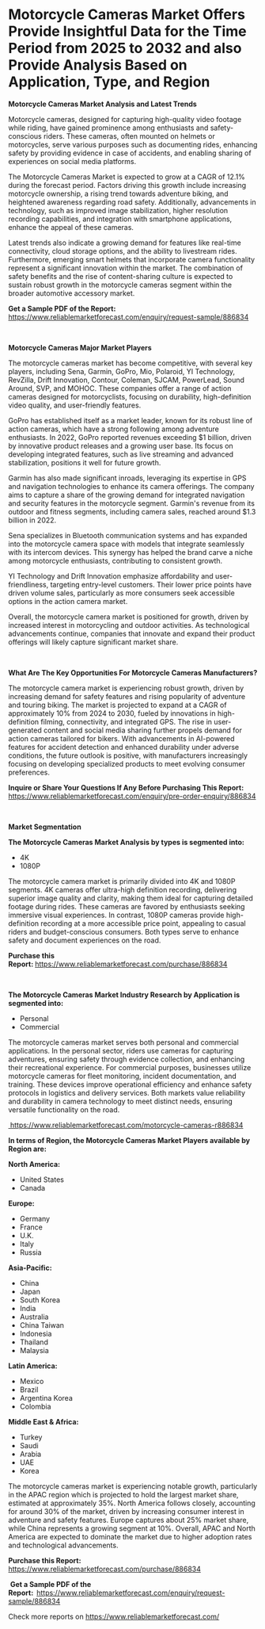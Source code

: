 <p><h1>Motorcycle Cameras Market Offers Provide Insightful Data for the Time Period from 2025 to 2032 and also Provide Analysis Based on Application, Type, and Region</h1></p><p><strong>Motorcycle Cameras Market Analysis and Latest Trends</strong></p>
<p><p>Motorcycle cameras, designed for capturing high-quality video footage while riding, have gained prominence among enthusiasts and safety-conscious riders. These cameras, often mounted on helmets or motorcycles, serve various purposes such as documenting rides, enhancing safety by providing evidence in case of accidents, and enabling sharing of experiences on social media platforms. </p><p>The Motorcycle Cameras Market is expected to grow at a CAGR of 12.1% during the forecast period. Factors driving this growth include increasing motorcycle ownership, a rising trend towards adventure biking, and heightened awareness regarding road safety. Additionally, advancements in technology, such as improved image stabilization, higher resolution recording capabilities, and integration with smartphone applications, enhance the appeal of these cameras. </p><p>Latest trends also indicate a growing demand for features like real-time connectivity, cloud storage options, and the ability to livestream rides. Furthermore, emerging smart helmets that incorporate camera functionality represent a significant innovation within the market. The combination of safety benefits and the rise of content-sharing culture is expected to sustain robust growth in the motorcycle cameras segment within the broader automotive accessory market.</p></p>
<p><strong>Get a Sample PDF of the Report:&nbsp;</strong> <a href="https://www.reliablemarketforecast.com/enquiry/request-sample/886834?utm_campaign=3069&utm_medium=2&utm_source=Github&utm_content=ia&utm_term=04042025&utm_id=motorcycle-cameras">https://www.reliablemarketforecast.com/enquiry/request-sample/886834</a></p>
<p>&nbsp;</p>
<p><strong>Motorcycle Cameras Major Market Players</strong></p>
<p><p>The motorcycle cameras market has become competitive, with several key players, including Sena, Garmin, GoPro, Mio, Polaroid, YI Technology, RevZilla, Drift Innovation, Contour, Coleman, SJCAM, PowerLead, Sound Around, SVP, and MOHOC. These companies offer a range of action cameras designed for motorcyclists, focusing on durability, high-definition video quality, and user-friendly features.</p><p>GoPro has established itself as a market leader, known for its robust line of action cameras, which have a strong following among adventure enthusiasts. In 2022, GoPro reported revenues exceeding $1 billion, driven by innovative product releases and a growing user base. Its focus on developing integrated features, such as live streaming and advanced stabilization, positions it well for future growth.</p><p>Garmin has also made significant inroads, leveraging its expertise in GPS and navigation technologies to enhance its camera offerings. The company aims to capture a share of the growing demand for integrated navigation and security features in the motorcycle segment. Garmin's revenue from its outdoor and fitness segments, including camera sales, reached around $1.3 billion in 2022.</p><p>Sena specializes in Bluetooth communication systems and has expanded into the motorcycle camera space with models that integrate seamlessly with its intercom devices. This synergy has helped the brand carve a niche among motorcycle enthusiasts, contributing to consistent growth.</p><p>YI Technology and Drift Innovation emphasize affordability and user-friendliness, targeting entry-level customers. Their lower price points have driven volume sales, particularly as more consumers seek accessible options in the action camera market.</p><p>Overall, the motorcycle camera market is positioned for growth, driven by increased interest in motorcycling and outdoor activities. As technological advancements continue, companies that innovate and expand their product offerings will likely capture significant market share.</p></p>
<p>&nbsp;</p>
<p><strong>What Are The Key Opportunities For Motorcycle Cameras Manufacturers?</strong></p>
<p><p>The motorcycle camera market is experiencing robust growth, driven by increasing demand for safety features and rising popularity of adventure and touring biking. The market is projected to expand at a CAGR of approximately 10% from 2024 to 2030, fueled by innovations in high-definition filming, connectivity, and integrated GPS. The rise in user-generated content and social media sharing further propels demand for action cameras tailored for bikers. With advancements in AI-powered features for accident detection and enhanced durability under adverse conditions, the future outlook is positive, with manufacturers increasingly focusing on developing specialized products to meet evolving consumer preferences.</p></p>
<p><strong>Inquire or Share Your Questions If Any Before Purchasing This Report:</strong> <a href="https://www.reliablemarketforecast.com/enquiry/pre-order-enquiry/886834?utm_campaign=3069&utm_medium=2&utm_source=Github&utm_content=ia&utm_term=04042025&utm_id=motorcycle-cameras">https://www.reliablemarketforecast.com/enquiry/pre-order-enquiry/886834</a></p>
<p>&nbsp;</p>
<p><strong>Market Segmentation</strong></p>
<p><strong>The Motorcycle Cameras Market Analysis by types is segmented into:</strong></p>
<p><ul><li>4K</li><li>1080P</li></ul></p>
<p><p>The motorcycle camera market is primarily divided into 4K and 1080P segments. 4K cameras offer ultra-high definition recording, delivering superior image quality and clarity, making them ideal for capturing detailed footage during rides. These cameras are favored by enthusiasts seeking immersive visual experiences. In contrast, 1080P cameras provide high-definition recording at a more accessible price point, appealing to casual riders and budget-conscious consumers. Both types serve to enhance safety and document experiences on the road.</p></p>
<p><strong>Purchase this Report:&nbsp;</strong><a href="https://www.reliablemarketforecast.com/purchase/886834?utm_campaign=3069&utm_medium=2&utm_source=Github&utm_content=ia&utm_term=04042025&utm_id=motorcycle-cameras">https://www.reliablemarketforecast.com/purchase/886834</a></p>
<p>&nbsp;</p>
<p><strong>The Motorcycle Cameras Market Industry Research by Application is segmented into:</strong></p>
<p><ul><li>Personal</li><li>Commercial</li></ul></p>
<p><p>The motorcycle cameras market serves both personal and commercial applications. In the personal sector, riders use cameras for capturing adventures, ensuring safety through evidence collection, and enhancing their recreational experience. For commercial purposes, businesses utilize motorcycle cameras for fleet monitoring, incident documentation, and training. These devices improve operational efficiency and enhance safety protocols in logistics and delivery services. Both markets value reliability and durability in camera technology to meet distinct needs, ensuring versatile functionality on the road.</p></p>
<p><a href="https://www.reliablemarketforecast.com/motorcycle-cameras-r886834?utm_campaign=3069&utm_medium=2&utm_source=Github&utm_content=ia&utm_term=04042025&utm_id=motorcycle-cameras">&nbsp;https://www.reliablemarketforecast.com/motorcycle-cameras-r886834</a></p>
<p><strong>In terms of Region, the Motorcycle Cameras Market Players available by Region are:</strong></p>
<p>
    <p> <strong> North America: </strong>
        <ul>
            <li>United States</li>
            <li>Canada</li>
        </ul>
        </p> 
    <p> <strong> Europe: </strong>
        <ul>
            <li>Germany</li>
            <li>France</li>
            <li>U.K.</li>
            <li>Italy</li>
            <li>Russia</li>
        </ul>
        </p> 
    <p> <strong> Asia-Pacific: </strong>
        <ul>
            <li>China</li>
            <li>Japan</li>
            <li>South Korea</li>
            <li>India</li>
            <li>Australia</li>
            <li>China Taiwan</li>
            <li>Indonesia</li>
            <li>Thailand</li>
            <li>Malaysia</li>
        </ul>
        </p> 
    <p> <strong> Latin America: </strong>
        <ul>
            <li>Mexico</li>
            <li>Brazil</li>
            <li>Argentina Korea</li>
            <li>Colombia</li>
        </ul>
        </p> 
    <p> <strong> Middle East & Africa: </strong>
        <ul>
            <li>Turkey</li>
            <li>Saudi</li>
            <li>Arabia</li>
            <li>UAE</li>
            <li>Korea</li>
        </ul>
    </p>
    </p>
<p><p>The motorcycle cameras market is experiencing notable growth, particularly in the APAC region which is projected to hold the largest market share, estimated at approximately 35%. North America follows closely, accounting for around 30% of the market, driven by increasing consumer interest in adventure and safety features. Europe captures about 25% market share, while China represents a growing segment at 10%. Overall, APAC and North America are expected to dominate the market due to higher adoption rates and technological advancements.</p></p>
<p><strong>Purchase this Report: </strong><a href="https://www.reliablemarketforecast.com/purchase/886834?utm_campaign=3069&utm_medium=2&utm_source=Github&utm_content=ia&utm_term=04042025&utm_id=motorcycle-cameras">https://www.reliablemarketforecast.com/purchase/886834</a></p>
<p>&nbsp;<strong>Get a Sample PDF of the Report:&nbsp;&nbsp;</strong><a href="https://www.reliablemarketforecast.com/enquiry/request-sample/886834?utm_campaign=3069&utm_medium=2&utm_source=Github&utm_content=ia&utm_term=04042025&utm_id=motorcycle-cameras">https://www.reliablemarketforecast.com/enquiry/request-sample/886834</a></p>
<p><strong></strong></p>
<p>Check more reports on <a href="https://www.reliablemarketforecast.com/?utm_campaign=3069&utm_medium=2&utm_source=Github&utm_content=ia&utm_term=04042025&utm_id=motorcycle-cameras">https://www.reliablemarketforecast.com/</a></p>